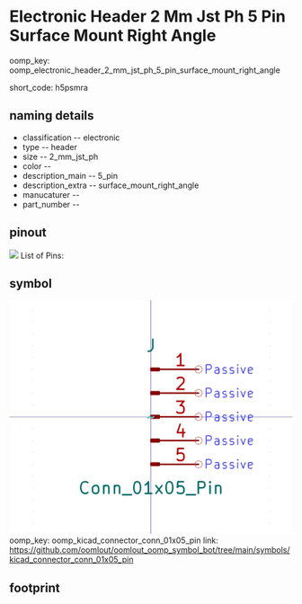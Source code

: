 # Electronic Header 2 Mm Jst Ph 5 Pin Surface Mount Right Angle
oomp_key: oomp_electronic_header_2_mm_jst_ph_5_pin_surface_mount_right_angle  

short_code: h5psmra
## naming details
* classification -- electronic
* type -- header
* size -- 2_mm_jst_ph
* color -- 
* description_main -- 5_pin
* description_extra -- surface_mount_right_angle
* manucaturer -- 
* part_number -- 
## pinout
![](working_pinout_600.png)
List of Pins:

## symbol

![](symbol/0/working/working_600.png)
oomp_key: oomp_kicad_connector_conn_01x05_pin
link: https://github.com/oomlout/oomlout_oomp_symbol_bot/tree/main/symbols/kicad_connector_conn_01x05_pin


## footprint
